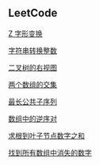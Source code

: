<!--
 * @Author: taobo
 * @Date: 2020-10-28 11:37:00
 * @LastEditTime: 2020-11-27 18:47:57
-->
## LeetCode  

[Z 字形变换](./code/convertZshp.md)  

[字符串转换整数](./code/myAtoi.cpp)  

[二叉树的右视图](./code/rightSideView.cpp)      

[两个数组的交集](./code/intersection.py)    

[最长公共子序列](./code/lcs.py)

[数组中的逆序对](./code/reversePairs.py)  

[求根到叶子节点数字之和](./code/sumNumbers.cpp)  

[找到所有数组中消失的数字](./code/findDisappearedNumbers.py)  
